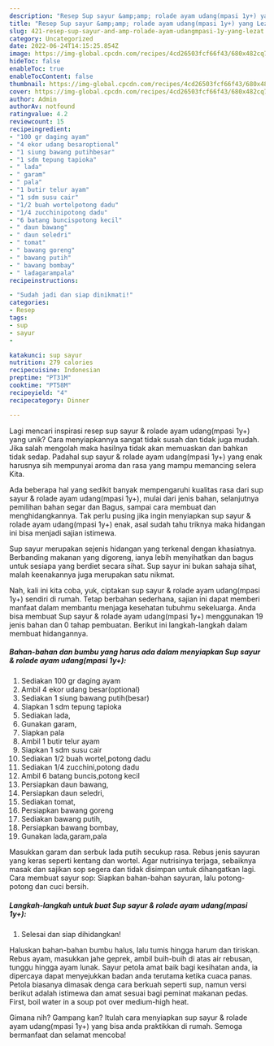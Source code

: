 ```yaml
---
description: "Resep Sup sayur &amp;amp; rolade ayam udang(mpasi 1y+) yang Lezat"
title: "Resep Sup sayur &amp;amp; rolade ayam udang(mpasi 1y+) yang Lezat"
slug: 421-resep-sup-sayur-and-amp-rolade-ayam-udangmpasi-1y-yang-lezat
category: Uncategorized
date: 2022-06-24T14:15:25.854Z
image: https://img-global.cpcdn.com/recipes/4cd26503fcf66f43/680x482cq70/sup-sayur-rolade-ayam-udangmpasi-1y-foto-resep-utama.jpg
hideToc: false
enableToc: true
enableTocContent: false
thumbnail: https://img-global.cpcdn.com/recipes/4cd26503fcf66f43/680x482cq70/sup-sayur-rolade-ayam-udangmpasi-1y-foto-resep-utama.jpg
cover: https://img-global.cpcdn.com/recipes/4cd26503fcf66f43/680x482cq70/sup-sayur-rolade-ayam-udangmpasi-1y-foto-resep-utama.jpg
author: Admin
authorAv: notfound
ratingvalue: 4.2
reviewcount: 15
recipeingredient:
- "100 gr daging ayam"
- "4 ekor udang besaroptional"
- "1 siung bawang putihbesar"
- "1 sdm tepung tapioka"
- " lada"
- " garam"
- " pala"
- "1 butir telur ayam"
- "1 sdm susu cair"
- "1/2 buah wortelpotong dadu"
- "1/4 zucchinipotong dadu"
- "6 batang buncispotong kecil"
- " daun bawang"
- " daun seledri"
- " tomat"
- " bawang goreng"
- " bawang putih"
- " bawang bombay"
- " ladagarampala"
recipeinstructions:

- "Sudah jadi dan siap dinikmati!"
categories:
- Resep
tags:
- sup
- sayur
- 

katakunci: sup sayur  
nutrition: 279 calories
recipecuisine: Indonesian
preptime: "PT31M"
cooktime: "PT58M"
recipeyield: "4"
recipecategory: Dinner

---
```





Lagi mencari inspirasi resep sup sayur &amp; rolade ayam udang(mpasi 1y+) yang unik? Cara menyiapkannya sangat tidak susah dan tidak juga mudah. Jika salah mengolah maka hasilnya tidak akan memuaskan dan bahkan tidak sedap. Padahal sup sayur &amp; rolade ayam udang(mpasi 1y+) yang enak harusnya sih mempunyai aroma dan rasa yang mampu memancing selera Kita.





Ada beberapa hal yang sedikit banyak mempengaruhi kualitas rasa dari sup sayur &amp; rolade ayam udang(mpasi 1y+), mulai dari jenis bahan, selanjutnya pemilihan bahan segar dan Bagus, sampai cara membuat dan menghidangkannya. Tak perlu pusing jika ingin menyiapkan sup sayur &amp; rolade ayam udang(mpasi 1y+) enak,      asal sudah tahu triknya maka hidangan ini bisa menjadi sajian istimewa.














Sup sayur merupakan sejenis hidangan yang terkenal dengan khasiatnya. Berbanding makanan yang digoreng, ianya lebih menyihatkan dan bagus untuk sesiapa yang berdiet secara sihat. Sup sayur ini bukan sahaja sihat, malah keenakannya juga merupakan satu nikmat.






Nah, kali ini kita coba, yuk, ciptakan sup sayur &amp; rolade ayam udang(mpasi 1y+) sendiri di rumah. Tetap berbahan sederhana, sajian ini dapat memberi manfaat dalam membantu menjaga kesehatan tubuhmu sekeluarga. Anda bisa membuat Sup sayur &amp; rolade ayam udang(mpasi 1y+) menggunakan 19 jenis bahan dan 0 tahap pembuatan. Berikut ini langkah-langkah dalam membuat hidangannya.

<!--inarticleads1-->

##### Bahan-bahan dan bumbu yang harus ada dalam menyiapkan Sup sayur &amp; rolade ayam udang(mpasi 1y+):

1. Sediakan 100 gr daging ayam
1. Ambil 4 ekor udang besar(optional)
1. Sediakan 1 siung bawang putih(besar)
1. Siapkan 1 sdm tepung tapioka
1. Sediakan  lada,
1. Gunakan  garam,
1. Siapkan  pala
1. Ambil 1 butir telur ayam
1. Siapkan 1 sdm susu cair
1. Sediakan 1/2 buah wortel,potong dadu
1. Sediakan 1/4 zucchini,potong dadu
1. Ambil 6 batang buncis,potong kecil
1. Persiapkan  daun bawang,
1. Persiapkan  daun seledri,
1. Sediakan  tomat,
1. Persiapkan  bawang goreng
1. Sediakan  bawang putih,
1. Persiapkan  bawang bombay,
1. Gunakan  lada,garam,pala


Masukkan garam dan serbuk lada putih secukup rasa. Rebus jenis sayuran yang keras seperti kentang dan wortel. Agar nutrisinya terjaga, sebaiknya masak dan sajikan sop segera dan tidak disimpan untuk dihangatkan lagi. Cara membuat sayur sop: Siapkan bahan-bahan sayuran, lalu potong-potong dan cuci bersih. 

<!--inarticleads2-->

##### Langkah-langkah untuk buat Sup sayur &amp; rolade ayam udang(mpasi 1y+):


1. Selesai dan siap dihidangkan!

Haluskan bahan-bahan bumbu halus, lalu tumis hingga harum dan tiriskan. Rebus ayam, masukkan jahe geprek, ambil buih-buih di atas air rebusan, tunggu hingga ayam lunak. Sayur petola amat baik bagi kesihatan anda, ia dipercaya dapat menyejukkan badan anda terutama ketika cuaca panas. Petola biasanya dimasak denga cara berkuah seperti sup, namun versi berikut adalah istimewa dan amat sesuai bagi peminat makanan pedas. First, boil water in a soup pot over medium-high heat. 

Gimana nih? Gampang kan? Itulah cara menyiapkan sup sayur &amp; rolade ayam udang(mpasi 1y+) yang bisa anda praktikkan di rumah. Semoga bermanfaat dan selamat mencoba!
